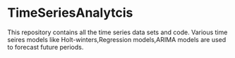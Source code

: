 # TimeSeriesAnalytcis
This repository contains all the time series data sets and code.
Various time seires models like Holt-winters,Regression models,ARIMA models are used to forecast future periods.
